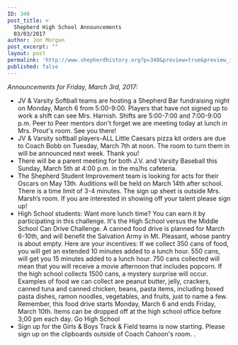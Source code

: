 ```yaml
---
ID: 340
post_title: >
  Shepherd High School Announcements
  03/03/2017
author: Jon Morgan
post_excerpt: ""
layout: post
permalink: 'http://www.shepherdhistory.org?p=340&preview=true&preview_id=340'
published: false
---
```

_Announcements for Friday, March 3rd, 2017:_

* JV & Varsity Softball teams are hosting a Shepherd Bar fundraising night on Monday, March 6 from 5:00-9:00. Players that have not signed up to work a shift can see Mrs. Harnish. Shifts are 5:00-7:00 and 7:00-9:00 p.m.
Peer to Peer mentors don't forget we are meeting today at lunch in Mrs. Prout's room. See you there!
* JV & Varsity softball players-ALL Little Caesars pizza kit orders are due to Coach Bobb on Tuesday, March 7th at noon. The room to turn them in will be announced next week. Thank you!
* There will be a parent meeting for both J.V. and Varsity Baseball this Sunday, March 5th at 4:00 p.m. in the ms/hs cafeteria.
* The Shepherd Student Improvement team is looking for acts for their Oscars on May 13th. Auditions will be held on March 14th after school. There is a time limit of 3-4 minutes. The sign up sheet is outside Mrs. Marsh’s room. If you are interested in showing off your talent please sign up!
* High School students: Want more lunch time? You can earn it by participating in this challenge. It's the High School versus the Middle School Can Drive Challenge. A canned food drive is planned for March 6-10th, and will benefit the Salvation Army in Mt. Pleasant, whose pantry is about empty. Here are your incentives: If we collect 350 cans of food, you will get an extended 10 minutes added to a lunch hour. 550 cans, will get you 15 minutes added to a lunch hour. 750 cans collected will mean that you will receive a movie afternoon that includes popcorn. If the high school collects 1500 cans, a mystery surprise will occur. Examples of food we can collect are peanut butter, jelly, crackers, canned tuna and canned chicken, beans, pasta items, including boxed pasta dishes, ramon noodles, vegetables, and fruits, just to name a few. Remember, this food drive starts Monday, March 6 and ends Friday, March 10th. Items can be dropped off at the high school office before 3;00 pm each day. Go High School
* Sign up for the Girls & Boys Track & Field teams is now starting.
Please sign up on the clipboards outside of Coach Cahoon's room.
.